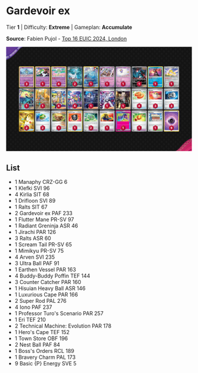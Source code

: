 # Gardevoir ex

Tier **1** | Difficulty: **Extreme** | Gameplan: **Accumulate**

**Source**: Fabien Pujol - [Top 16 EUIC 2024, London](https://limitlesstcg.com/decks/list/10612)

![decklist](../../!Images/Standard/10BRS-TEF/Gardevoir%20ex.png)

## List
* 1 Manaphy CRZ-GG 6
* 1 Klefki SVI 96
* 4 Kirlia SIT 68
* 1 Drifloon SVI 89
* 1 Ralts SIT 67
* 2 Gardevoir ex PAF 233
* 1 Flutter Mane PR-SV 97
* 1 Radiant Greninja ASR 46
* 1 Jirachi PAR 126
* 3 Ralts ASR 60
* 1 Scream Tail PR-SV 65
* 1 Mimikyu PR-SV 75
* 4 Arven SVI 235
* 3 Ultra Ball PAF 91
* 1 Earthen Vessel PAR 163
* 4 Buddy-Buddy Poffin TEF 144
* 3 Counter Catcher PAR 160
* 1 Hisuian Heavy Ball ASR 146
* 1 Luxurious Cape PAR 166
* 2 Super Rod PAL 276
* 4 Iono PAF 237
* 1 Professor Turo's Scenario PAR 257
* 1 Eri TEF 210
* 2 Technical Machine: Evolution PAR 178
* 1 Hero's Cape TEF 152
* 1 Town Store OBF 196
* 2 Nest Ball PAF 84
* 1 Boss's Orders RCL 189
* 1 Bravery Charm PAL 173
* 9 Basic {P} Energy SVE 5
